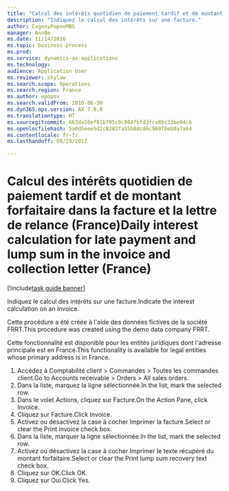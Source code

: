 ```yaml
--- 
title: "Calcul des intérêts quotidien de paiement tardif et de montant forfaitaire dans la facture et la lettre de relance (France)"
description: "Indiquez le calcul des intérêts sur une facture."
author: EvgenyPopovMBS
manager: AnnBe
ms.date: 11/14/2016
ms.topic: business-process
ms.prod: 
ms.service: dynamics-ax-applications
ms.technology: 
audience: Application User
ms.reviewer: shylaw
ms.search.scope: Operations
ms.search.region: France
ms.author: epopov
ms.search.validFrom: 2016-06-30
ms.dyn365.ops.version: AX 7.0.0
ms.translationtype: HT
ms.sourcegitcommit: 663da58ef01b705c0c984fbfd3fce8bc31be04c6
ms.openlocfilehash: 5a0d5eee5d2c8283fa55b8dcd6c969f8eb8a7a64
ms.contentlocale: fr-fr
ms.lasthandoff: 08/29/2017

---
```

# <a name="daily-interest-calculation-for-late-payment-and-lump-sum-in-the-invoice-and-collection-letter-france"></a><span data-ttu-id="26087-103">Calcul des intérêts quotidien de paiement tardif et de montant forfaitaire dans la facture et la lettre de relance (France)</span><span class="sxs-lookup"><span data-stu-id="26087-103">Daily interest calculation for late payment and lump sum in the invoice and collection letter (France)</span></span>

[!include[task guide banner](../../includes/task-guide-banner.md)]

<span data-ttu-id="26087-104">Indiquez le calcul des intérêts sur une facture.</span><span class="sxs-lookup"><span data-stu-id="26087-104">Indicate the interest calculation on an invoice.</span></span>

<span data-ttu-id="26087-105">Cette procédure a été créée à l'aide des données fictives de la société FRRT.</span><span class="sxs-lookup"><span data-stu-id="26087-105">This procedure was created using the demo data company FRRT.</span></span> 

<span data-ttu-id="26087-106">Cette fonctionnalité est disponible pour les entités juridiques dont l'adresse principale est en France.</span><span class="sxs-lookup"><span data-stu-id="26087-106">This functionality is available for legal entities whose primary address is in France.</span></span>



1. <span data-ttu-id="26087-107">Accédez à Comptabilité client > Commandes > Toutes les commandes client.</span><span class="sxs-lookup"><span data-stu-id="26087-107">Go to Accounts receivable > Orders > All sales orders.</span></span>
2. <span data-ttu-id="26087-108">Dans la liste, marquez la ligne sélectionnée.</span><span class="sxs-lookup"><span data-stu-id="26087-108">In the list, mark the selected row.</span></span>
3. <span data-ttu-id="26087-109">Dans le volet Actions, cliquez sur Facture.</span><span class="sxs-lookup"><span data-stu-id="26087-109">On the Action Pane, click Invoice.</span></span>
4. <span data-ttu-id="26087-110">Cliquez sur Facture.</span><span class="sxs-lookup"><span data-stu-id="26087-110">Click Invoice.</span></span>
5. <span data-ttu-id="26087-111">Activez ou désactivez la case à cocher Imprimer la facture.</span><span class="sxs-lookup"><span data-stu-id="26087-111">Select or clear the Print invoice check box.</span></span>
6. <span data-ttu-id="26087-112">Dans la liste, marquer la ligne sélectionnée.</span><span class="sxs-lookup"><span data-stu-id="26087-112">In the list, mark the selected row.</span></span>
7. <span data-ttu-id="26087-113">Activez ou désactivez la case à cocher Imprimer le texte récupéré du montant forfaitaire.</span><span class="sxs-lookup"><span data-stu-id="26087-113">Select or clear the Print lump sum recovery text check box.</span></span>
8. <span data-ttu-id="26087-114">Cliquez sur OK.</span><span class="sxs-lookup"><span data-stu-id="26087-114">Click OK.</span></span>
9. <span data-ttu-id="26087-115">Cliquez sur Oui.</span><span class="sxs-lookup"><span data-stu-id="26087-115">Click Yes.</span></span>


